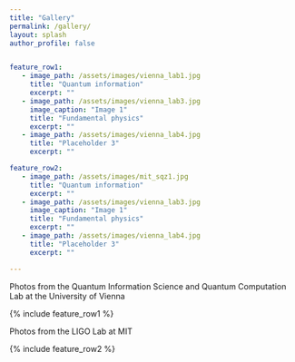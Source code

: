 ```yaml
---
title: "Gallery"
permalink: /gallery/
layout: splash
author_profile: false


feature_row1:
   - image_path: /assets/images/vienna_lab1.jpg
     title: "Quantum information"
     excerpt: ""
   - image_path: /assets/images/vienna_lab3.jpg
     image_caption: "Image 1"
     title: "Fundamental physics"
     excerpt: ""
   - image_path: /assets/images/vienna_lab4.jpg
     title: "Placeholder 3"
     excerpt: ""

feature_row2:
   - image_path: /assets/images/mit_sqz1.jpg
     title: "Quantum information"
     excerpt: ""
   - image_path: /assets/images/vienna_lab3.jpg
     image_caption: "Image 1"
     title: "Fundamental physics"
     excerpt: ""
   - image_path: /assets/images/vienna_lab4.jpg
     title: "Placeholder 3"
     excerpt: ""

---
```


Photos from the Quantum Information Science and Quantum Computation Lab at the University of Vienna

{% include feature_row1 %}

Photos from the LIGO Lab at MIT

{% include feature_row2 %}
